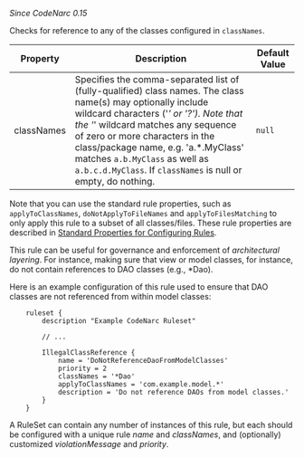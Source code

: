 
*Since CodeNarc 0.15*

Checks for reference to any of the classes configured in `classNames`.

| Property                    | Description            | Default Value    |
|-----------------------------|------------------------|------------------|
| classNames                  | Specifies the comma-separated list of (fully-qualified) class names. The class name(s) may optionally include wildcard characters ('*' or '?'). Note that the '*' wildcard matches any sequence of zero or more characters in the class/package name, e.g. 'a.*.MyClass' matches `a.b.MyClass` as well as `a.b.c.d.MyClass`. If `classNames` is null or empty, do nothing. | `null` |

Note that you can use the standard rule properties, such as `applyToClassNames`, `doNotApplyToFileNames`
and `applyToFilesMatching` to only apply this rule to a subset of all classes/files. These rule properties
are described in 
[Standard Properties for Configuring Rules](./codenarc-configuring-rules.html#standard-properties-for-configuring-rules).

This rule can be useful for governance and enforcement of *architectural layering*. For instance,
making sure that view or model classes, for instance, do not contain references to DAO classes (e.g., *Dao).

Here is an example configuration of this rule used to ensure that DAO classes are not referenced from
within model classes:

```
    ruleset {
        description "Example CodeNarc Ruleset"

        // ...

        IllegalClassReference {
            name = 'DoNotReferenceDaoFromModelClasses'
            priority = 2
            classNames = '*Dao'
            applyToClassNames = 'com.example.model.*'
            description = 'Do not reference DAOs from model classes.'
        }
    }
```

A RuleSet can contain any number of instances of this rule, but each should be configured
with a unique rule *name* and *classNames*, and (optionally) customized *violationMessage* and *priority*.

